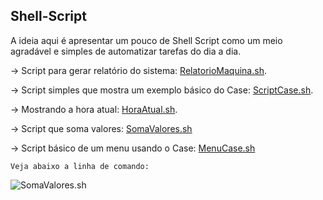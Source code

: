 ## Shell-Script
A ideia aqui é apresentar um pouco de Shell Script como um meio agradável e simples de automatizar tarefas do dia a dia.


-> Script para gerar relatório do sistema: [RelatorioMaquina.sh](https://github.com/amaurybsouza/Shell-Script/blob/master/CursoShellScript/ScriptsAmaury/RelatorioMaquina.sh).

-> Script simples que mostra um exemplo básico do Case: [ScriptCase.sh](https://github.com/amaurybsouza/Shell-Script/blob/master/CursoShellScript/ScriptsAmaury/ScriptCase.sh).

-> Mostrando a hora atual: [HoraAtual.sh](https://github.com/amaurybsouza/Shell-Script/blob/master/CursoShellScript/ScriptsAmaury/HoraAtual.sh).

-> Script que soma valores: [SomaValores.sh](https://github.com/amaurybsouza/Shell-Script/blob/master/CursoShellScript/ScriptsAmaury/SomaValores.sh)

-> Script básico de um menu usando o Case: [MenuCase.sh](https://github.com/amaurybsouza/Shell-Script/blob/master/CursoShellScript/ScriptsAmaury/MenuCase.sh)

```Veja abaixo a linha de comando:```

![SomaValores.sh](CursoShellScript/Images/somavalores.png)



